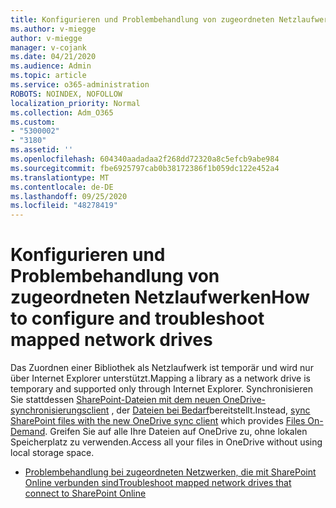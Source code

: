 ```yaml
---
title: Konfigurieren und Problembehandlung von zugeordneten Netzlaufwerken
ms.author: v-miegge
author: v-miegge
manager: v-cojank
ms.date: 04/21/2020
ms.audience: Admin
ms.topic: article
ms.service: o365-administration
ROBOTS: NOINDEX, NOFOLLOW
localization_priority: Normal
ms.collection: Adm_O365
ms.custom:
- "5300002"
- "3180"
ms.assetid: ''
ms.openlocfilehash: 604340aadadaa2f268dd72320a8c5efcb9abe984
ms.sourcegitcommit: fbe6925797cab0b38172386f1b059dc122e452a4
ms.translationtype: MT
ms.contentlocale: de-DE
ms.lasthandoff: 09/25/2020
ms.locfileid: "48278419"
---
```

# <a name="how-to-configure-and-troubleshoot-mapped-network-drives"></a><span data-ttu-id="5b692-102">Konfigurieren und Problembehandlung von zugeordneten Netzlaufwerken</span><span class="sxs-lookup"><span data-stu-id="5b692-102">How to configure and troubleshoot mapped network drives</span></span>

<span data-ttu-id="5b692-103">Das Zuordnen einer Bibliothek als Netzlaufwerk ist temporär und wird nur über Internet Explorer unterstützt.</span><span class="sxs-lookup"><span data-stu-id="5b692-103">Mapping a library as a network drive is temporary and supported only through Internet Explorer.</span></span> <span data-ttu-id="5b692-104">Synchronisieren Sie stattdessen [SharePoint-Dateien mit dem neuen OneDrive-synchronisierungsclient](https://support.office.com/article/6de9ede8-5b6e-4503-80b2-6190f3354a88) , der [Dateien bei Bedarf](https://support.office.com/article/0e6860d3-d9f3-4971-b321-7092438fb38e)bereitstellt.</span><span class="sxs-lookup"><span data-stu-id="5b692-104">Instead, [sync SharePoint files with the new OneDrive sync client](https://support.office.com/article/6de9ede8-5b6e-4503-80b2-6190f3354a88) which provides [Files On-Demand](https://support.office.com/article/0e6860d3-d9f3-4971-b321-7092438fb38e).</span></span> <span data-ttu-id="5b692-105">Greifen Sie auf alle Ihre Dateien auf OneDrive zu, ohne lokalen Speicherplatz zu verwenden.</span><span class="sxs-lookup"><span data-stu-id="5b692-105">Access all your files in OneDrive without using local storage space.</span></span>

* [<span data-ttu-id="5b692-106">Problembehandlung bei zugeordneten Netzwerken, die mit SharePoint Online verbunden sind</span><span class="sxs-lookup"><span data-stu-id="5b692-106">Troubleshoot mapped network drives that connect to SharePoint Online</span></span>](https://docs.microsoft.com/sharepoint/support/administration/troubleshoot-mapped-network-drives)